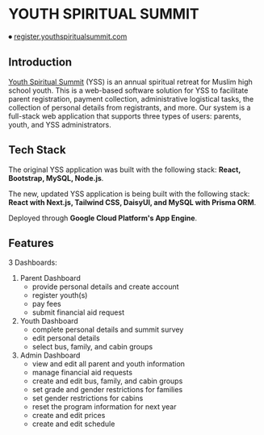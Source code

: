 # YOUTH SPIRITUAL SUMMIT
⏺ [register.youthspiritualsummit.com](url)
## Introduction
[Youth Spiritual Summit](https://youthspiritualsummit.weebly.com/) (YSS) is an annual spiritual retreat for Muslim high school youth.
This is a web-based software solution for YSS to facilitate parent registration, payment collection, administrative logistical tasks, the collection of personal details from registrants, and more. 
Our system is a full-stack web application that supports three types of users: parents, youth, and YSS administrators.

## Tech Stack
The original YSS application was built with the following stack: **React, Bootstrap, MySQL, Node.js**.

The new, updated YSS application is being built with the following stack: **React with Next.js, Tailwind CSS, DaisyUI, and MySQL with Prisma ORM**.

Deployed through **Google Cloud Platform's App Engine**.

## Features
3 Dashboards:
1. Parent Dashboard
   - provide personal details and create account
   - register youth(s)
   - pay fees
   - submit financial aid request
3. Youth Dashboard
   - complete personal details and summit survey
   - edit personal details
   - select bus, family, and cabin groups
4. Admin Dashboard
   - view and edit all parent and youth information
   - manage financial aid requests
   - create and edit bus, family, and cabin groups
   - set grade and gender restrictions for families
   - set gender restrictions for cabins
   - reset the program information for next year
   - create and edit prices
   - create and edit schedule
